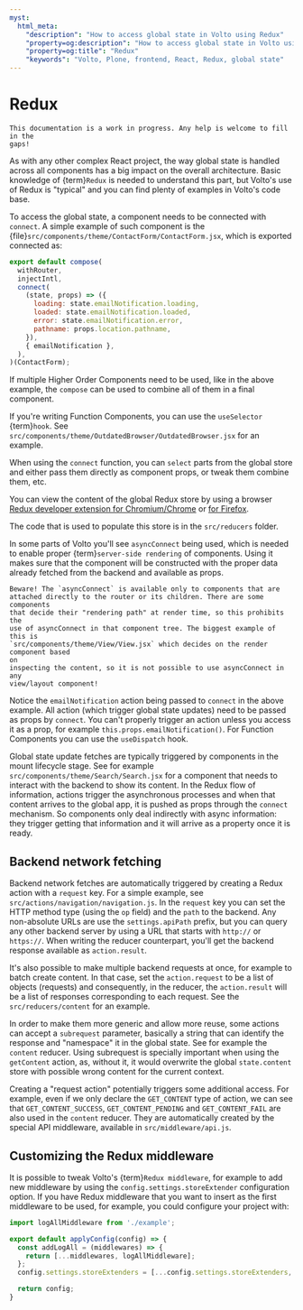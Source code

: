 ```yaml
---
myst:
  html_meta:
    "description": "How to access global state in Volto using Redux"
    "property=og:description": "How to access global state in Volto using Redux"
    "property=og:title": "Redux"
    "keywords": "Volto, Plone, frontend, React, Redux, global state"
---
```


# Redux

```{note}
This documentation is a work in progress. Any help is welcome to fill in the
gaps!
```

As with any other complex React project, the way global state is handled across
all components has a big impact on the overall architecture. Basic knowledge of
{term}`Redux` is needed to understand this part, but Volto's use of Redux is
"typical" and you can find plenty of examples in Volto's code base.

To access the global state, a component needs to be connected with `connect`. A
simple example of such component is the
{file}`src/components/theme/ContactForm/ContactForm.jsx`, which is exported connected
as:

```jsx
export default compose(
  withRouter,
  injectIntl,
  connect(
    (state, props) => ({
      loading: state.emailNotification.loading,
      loaded: state.emailNotification.loaded,
      error: state.emailNotification.error,
      pathname: props.location.pathname,
    }),
    { emailNotification },
  ),
)(ContactForm);
```

If multiple Higher Order Components need to be used, like in the above example,
the `compose` can be used to combine all of them in a final component.

If you're writing Function Components, you can use the `useSelector`
{term}`hook`. See `src/components/theme/OutdatedBrowser/OutdatedBrowser.jsx` for
an example.

When using the `connect` function, you can `select` parts from the global store
and either pass them directly as component props, or tweak them combine them,
etc.

You can view the content of the global Redux store by using a browser [Redux
developer extension for
Chromium/Chrome](https://chromewebstore.google.com/detail/redux-devtools/lmhkpmbekcpmknklioeibfkpmmfibljd)
or [for Firefox](https://addons.mozilla.org/en-US/firefox/addon/reduxdevtools/).

The code that is used to populate this store is in the `src/reducers` folder.

In some parts of Volto you'll see `asyncConnect` being used, which is needed to
enable proper {term}`server-side rendering` of components. Using it makes sure
that the component will be constructed with the proper data already fetched from
the backend and available as props.

```{note}
Beware! The `asyncConnect` is available only to components that are
attached directly to the router or its children. There are some components
that decide their "rendering path" at render time, so this prohibits the
use of asyncConnect in that component tree. The biggest example of this is
`src/components/theme/View/View.jsx` which decides on the render component based
on
inspecting the content, so it is not possible to use asyncConnect in any
view/layout component!
```

Notice the `emailNotification` action being passed to `connect` in the above
example. All action (which trigger global state updates) need to be passed as
props by `connect`. You can't properly trigger an action unless you access it
as a prop, for example `this.props.emailNotification()`. For Function
Components you can use the `useDispatch` hook.

Global state update fetches are typically triggered by components in the mount
lifecycle stage. See for example `src/components/theme/Search/Search.jsx` for
a component that needs to interact with the backend to show its content. In the
Redux flow of information, actions trigger the asynchronous processes and when
that content arrives to the global app, it is pushed as props through the
`connect` mechanism. So components only deal indirectly with async information:
they trigger getting that information and it will arrive as a property once it
is ready.

## Backend network fetching

Backend network fetches are automatically triggered by creating a Redux action
with a `request` key. For a simple example, see
`src/actions/navigation/navigation.js`. In the `request` key you can set the
HTTP method type (using the `op` field) and the `path` to the backend. Any
non-absolute URLs are use the `settings.apiPath` prefix, but you can query any
other backend server by using a URL that starts with `http://` or `https://`.
When writing the reducer counterpart, you'll get the backend response available
as `action.result`.

It's also possible to make multiple backend requests at once, for example to
batch create content. In that case, set the `action.request` to be a list of
objects (requests) and consequently, in the reducer, the `action.result` will
be a list of responses corresponding to each request. See the
`src/reducers/content` for an example.

In order to make them more generic and allow more reuse, some actions can
accept a `subrequest` parameter, basically a string that can identify the
response and "namespace" it in the global state. See for example the `content`
reducer. Using subrequest is specially important when using the `getContent`
action, as, without it, it would overwrite the global `state.content` store
with possible wrong content for the current context.

Creating a "request action" potentially triggers some additional access. For
example, even if we only declare the `GET_CONTENT` type of action, we can see
that `GET_CONTENT_SUCCESS`, `GET_CONTENT_PENDING` and `GET_CONTENT_FAIL` are
also used in the `content` reducer. They are automatically created by the
special API middleware, available in `src/middleware/api.js`.

## Customizing the Redux middleware

It is possible to tweak Volto's {term}`Redux middleware`, for example to add new
middleware by using the `config.settings.storeExtender` configuration option.
If you have Redux middleware that you want to insert as the first middleware to
be used, for example, you could configure your project with:

```js
import logAllMiddleware from './example';

export default applyConfig(config) => {
  const addLogAll = (middlewares) => {
    return [...middlewares, logAllMiddleware];
  };
  config.settings.storeExtenders = [...config.settings.storeExtenders, addlogAll];

  return config;
}
```
